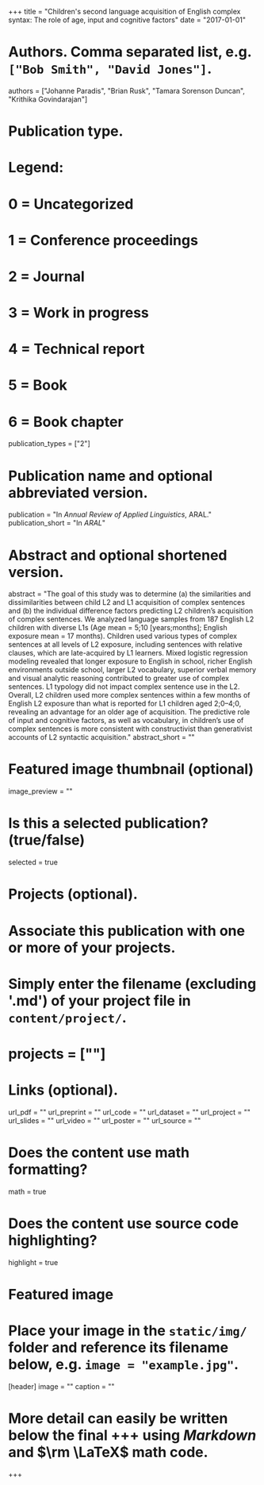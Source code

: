 +++
title = "Children's second language acquisition of English complex syntax: The role of age, input and cognitive factors"
date = "2017-01-01"

# Authors. Comma separated list, e.g. `["Bob Smith", "David Jones"]`.
authors = ["Johanne Paradis", "Brian Rusk", "Tamara Sorenson Duncan", "Krithika Govindarajan"]

# Publication type.
# Legend:
# 0 = Uncategorized
# 1 = Conference proceedings
# 2 = Journal
# 3 = Work in progress
# 4 = Technical report
# 5 = Book
# 6 = Book chapter
publication_types = ["2"]

# Publication name and optional abbreviated version.
publication = "In *Annual Review of Applied Linguistics*, ARAL."
publication_short = "In *ARAL*"

# Abstract and optional shortened version.
abstract = "The goal of this study was to determine (a) the similarities and dissimilarities between child L2 and L1 acquisition of complex sentences and (b) the individual difference factors predicting L2 children’s acquisition of complex sentences. We analyzed language samples from 187 English L2 children with diverse L1s (Age mean = 5;10 [years;months]; English exposure mean = 17 months). Children used various types of complex sentences at all levels of L2 exposure, including sentences with relative clauses, which are late-acquired by L1 learners. Mixed logistic regression modeling revealed that longer exposure to English in school, richer English environments outside school, larger L2 vocabulary, superior verbal memory and visual analytic reasoning contributed to greater use of complex sentences. L1 typology did not impact complex sentence use in the L2. Overall, L2 children used more complex sentences within a few months of English L2 exposure than what is reported for L1 children aged 2;0–4;0, revealing an advantage for an older age of acquisition. The predictive role of input and cognitive factors, as well as vocabulary, in children’s use of complex sentences is more consistent with constructivist than generativist accounts of L2 syntactic acquisition."
abstract_short = ""

# Featured image thumbnail (optional)
image_preview = ""

# Is this a selected publication? (true/false)
selected = true

# Projects (optional).
#   Associate this publication with one or more of your projects.
#   Simply enter the filename (excluding '.md') of your project file in `content/project/`.
# projects = [""]

# Links (optional).
url_pdf = ""
url_preprint = ""
url_code = ""
url_dataset = ""
url_project = ""
url_slides = ""
url_video = ""
url_poster = ""
url_source = ""

# Does the content use math formatting?
math = true

# Does the content use source code highlighting?
highlight = true

# Featured image
# Place your image in the `static/img/` folder and reference its filename below, e.g. `image = "example.jpg"`.
[header]
image = ""
caption = ""

# More detail can easily be written below the final +++ using *Markdown* and $\rm \LaTeX$ math code.
+++


